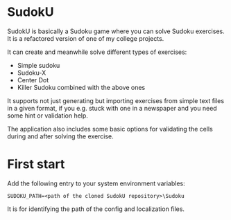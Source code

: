 # SudokU

SudokU is basically a Sudoku game where you can solve Sudoku exercises. It is a refactored version of one of my college projects.

It can create and meanwhile solve different types of exercises:
- Simple sudoku
- Sudoku-X
- Center Dot
- Killer Sudoku combined with the above ones

It supports not just generating but importing exercises from simple text files in a given format, if you e.g. stuck with one in a newspaper and you need some hint or validation help.

The application also includes some basic options for validating the cells during and after solving the exercise.

# First start

Add the following entry to your system environment variables:

```SUDOKU_PATH=<path of the cloned SudokU repository>\Sudoku```

It is for identifying the path of the config and localization files.